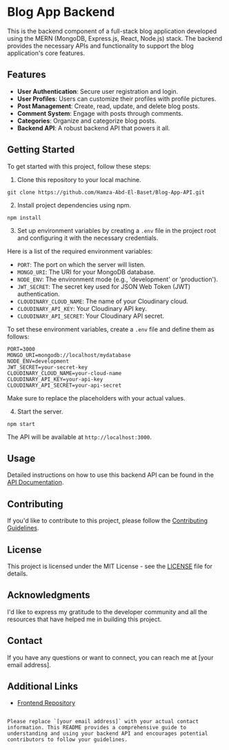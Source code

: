 # Blog App Backend

This is the backend component of a full-stack blog application developed using the MERN (MongoDB, Express.js, React, Node.js) stack. The backend provides the necessary APIs and functionality to support the blog application's core features.

## Features

- **User Authentication**: Secure user registration and login.
- **User Profiles**: Users can customize their profiles with profile pictures.
- **Post Management**: Create, read, update, and delete blog posts.
- **Comment System**: Engage with posts through comments.
- **Categories**: Organize and categorize blog posts.
- **Backend API**: A robust backend API that powers it all.


## Getting Started

To get started with this project, follow these steps:

1. Clone this repository to your local machine.

```shell
git clone https://github.com/Hamza-Abd-El-Baset/Blog-App-API.git
```

2. Install project dependencies using npm.

```shell
npm install
```

3. Set up environment variables by creating a `.env` file in the project root and configuring it with the necessary credentials. 

Here is a list of the required environment variables:

- `PORT`: The port on which the server will listen.
- `MONGO_URI`: The URI for your MongoDB database.
- `NODE_ENV`: The environment mode (e.g., 'development' or 'production').
- `JWT_SECRET`: The secret key used for JSON Web Token (JWT) authentication.
- `CLOUDINARY_CLOUD_NAME`: The name of your Cloudinary cloud.
- `CLOUDINARY_API_KEY`: Your Cloudinary API key.
- `CLOUDINARY_API_SECRET`: Your Cloudinary API secret.

To set these environment variables, create a `.env` file and define them as follows:

```shell
PORT=3000
MONGO_URI=mongodb://localhost/mydatabase
NODE_ENV=development
JWT_SECRET=your-secret-key
CLOUDINARY_CLOUD_NAME=your-cloud-name
CLOUDINARY_API_KEY=your-api-key
CLOUDINARY_API_SECRET=your-api-secret
```

Make sure to replace the placeholders with your actual values.

4. Start the server.

```shell
npm start
```

The API will be available at `http://localhost:3000`.

## Usage

Detailed instructions on how to use this backend API can be found in the [API Documentation](https://blog-app-api-ypu6.onrender.com/).

## Contributing

If you'd like to contribute to this project, please follow the [Contributing Guidelines](CONTRIBUTING.md).

## License

This project is licensed under the MIT License - see the [LICENSE](LICENSE) file for details.

## Acknowledgments

I'd like to express my gratitude to the developer community and all the resources that have helped me in building this project.

## Contact

If you have any questions or want to connect, you can reach me at [your email address].

## Additional Links

- [Frontend Repository](https://github.com/Hamza-Abd-El-Baset/Blog-App-Frontend)
```

Please replace `[your email address]` with your actual contact information. This README provides a comprehensive guide to understanding and using your backend API and encourages potential contributors to follow your guidelines.

